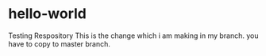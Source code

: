 # hello-world
Testing Respository
This is the change which i am making in my branch. you have to copy to master branch.
